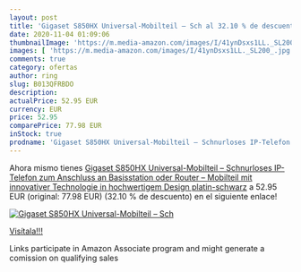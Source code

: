 ```yaml
---
layout: post
title: 'Gigaset S850HX Universal-Mobilteil – Sch al 32.10 % de descuento'
date: 2020-11-04 01:09:06
thumbnailImage: 'https://m.media-amazon.com/images/I/41ynDsxs1LL._SL200_.jpg'
images: [ 'https://m.media-amazon.com/images/I/41ynDsxs1LL._SL200_.jpg' ]
comments: true
category: ofertas
author: ring
slug: B013QFRBDO
description:
actualPrice: 52.95 EUR
currency: EUR
price: 52.95
comparePrice: 77.98 EUR
inStock: true
prodname: 'Gigaset S850HX Universal-Mobilteil – Schnurloses IP-Telefon  zum Anschluss an Basisstation oder Router – Mobilteil mit innovativer Technologie in hochwertigem Design  platin-schwarz'
---
```


Ahora mismo tienes [Gigaset S850HX Universal-Mobilteil – Schnurloses IP-Telefon  zum Anschluss an Basisstation oder Router – Mobilteil mit innovativer Technologie in hochwertigem Design  platin-schwarz](https://www.amazon.de/dp/B013QFRBDO/?tag=tolees0ca-21) a 52.95 EUR (original: 77.98 EUR) (32.10 %  de descuento) en el siguiente enlace!

[![Gigaset S850HX Universal-Mobilteil – Sch](https://m.media-amazon.com/images/I/41ynDsxs1LL._SL200_.jpg)](https://www.amazon.de/dp/B013QFRBDO/?tag=tolees0ca-21)

[Visítala!!!](https://www.amazon.de/dp/B013QFRBDO/?tag=tolees0ca-21)

Links participate in Amazon Associate program and might generate a comission on qualifying sales
